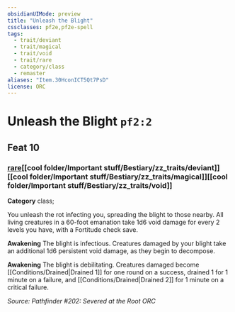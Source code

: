 ```yaml
---
obsidianUIMode: preview
title: "Unleash the Blight"
cssclasses: pf2e,pf2e-spell
tags:
  - trait/deviant
  - trait/magical
  - trait/void
  - trait/rare
  - category/class
  - remaster
aliases: "Item.30HconICT5Qt7PsD"
license: ORC
---
```

# Unleash the Blight `pf2:2`
## Feat 10
### [rare](cool%20folder/Important%20stuff/Bestiary/zz_traits/rare.md "Rare Rarity Trait")[[cool folder/Important stuff/Bestiary/zz_traits/deviant]][[cool folder/Important stuff/Bestiary/zz_traits/magical]][[cool folder/Important stuff/Bestiary/zz_traits/void]]

**Category** class; 




You unleash the rot infecting you, spreading the blight to those nearby. All living creatures in a 60-foot emanation take 1d6 void damage for every 2 levels you have, with a Fortitude check save.

**Awakening** The blight is infectious. Creatures damaged by your blight take an additional 1d6 persistent void damage, as they begin to decompose.

**Awakening** The blight is debilitating. Creatures damaged become [[Conditions/Drained|Drained 1]] for one round on a success, drained 1 for 1 minute on a failure, and [[Conditions/Drained|Drained 2]] for 1 minute on a critical failure.

*Source: Pathfinder #202: Severed at the Root*
*ORC*